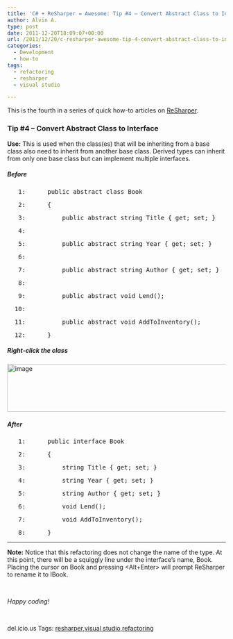 ```yaml
---
title: 'C# + ReSharper = Awesome: Tip #4 – Convert Abstract Class to Interface'
author: Alvin A.
type: post
date: 2011-12-20T18:09:07+00:00
url: /2011/12/20/c-resharper-awesome-tip-4-convert-abstract-class-to-interface/
categories:
  - Development
  - how-to
tags:
  - refactoring
  - resharper
  - visual studio

---
```

This is the fourth in a series of quick how-to articles on <a href="http://www.jetbrains.com/resharper/" target="_blank">ReSharper</a>.

### Tip #4 – Convert Abstract Class to Interface

**Use:** This is used when the class(es) that will be inheriting from a base class also need to inherit from another base class. Derived types can inherit from only one base class but can implement multiple interfaces.

##### Before

<div class="csharpcode">
  <pre><span class="lnum">   1:  </span>    <span class="kwrd">public</span> <span class="kwrd">abstract</span> <span class="kwrd">class</span> Book</pre>

<pre><span class="lnum">   2:  </span>    {</pre>

<pre><span class="lnum">   3:  </span>        <span class="kwrd">public</span> <span class="kwrd">abstract</span> <span class="kwrd">string</span> Title { get; set; }</pre>

<pre><span class="lnum">   4:  </span>&#160;</pre>

<pre><span class="lnum">   5:  </span>        <span class="kwrd">public</span> <span class="kwrd">abstract</span> <span class="kwrd">string</span> Year { get; set; }</pre>

<pre><span class="lnum">   6:  </span>&#160;</pre>

<pre><span class="lnum">   7:  </span>        <span class="kwrd">public</span> <span class="kwrd">abstract</span> <span class="kwrd">string</span> Author { get; set; }</pre>

<pre><span class="lnum">   8:  </span>&#160;</pre>

<pre><span class="lnum">   9:  </span>        <span class="kwrd">public</span> <span class="kwrd">abstract</span> <span class="kwrd">void</span> Lend();</pre>

<pre><span class="lnum">  10:  </span>&#160;</pre>

<pre><span class="lnum">  11:  </span>        <span class="kwrd">public</span> <span class="kwrd">abstract</span> <span class="kwrd">void</span> AddToInventory();</pre>

<pre><span class="lnum">  12:  </span>    }</pre>
</div>

##### Right-click the class

[<img loading="lazy" decoding="async" style="background-image: none; border-right-width: 0px; padding-left: 0px; padding-right: 0px; display: inline; border-top-width: 0px; border-bottom-width: 0px; border-left-width: 0px; padding-top: 0px" title="image" border="0" alt="image" src="/wp-content/uploads/image_thumb3.png" width="644" height="110" />][1]

##### After

<div class="csharpcode">
  <pre><span class="lnum">   1:  </span>    <span class="kwrd">public</span> <span class="kwrd">interface</span> Book</pre>

<pre><span class="lnum">   2:  </span>    {</pre>

<pre><span class="lnum">   3:  </span>        <span class="kwrd">string</span> Title { get; set; }</pre>

<pre><span class="lnum">   4:  </span>        <span class="kwrd">string</span> Year { get; set; }</pre>

<pre><span class="lnum">   5:  </span>        <span class="kwrd">string</span> Author { get; set; }</pre>

<pre><span class="lnum">   6:  </span>        <span class="kwrd">void</span> Lend();</pre>

<pre><span class="lnum">   7:  </span>        <span class="kwrd">void</span> AddToInventory();</pre>

<pre><span class="lnum">   8:  </span>    }</pre>
</div>

****

**Note:** Notice that this refactoring does not change the name of the type. At this point, there will be a squiggly line under the interface’s name, Book. Placing the cursor on Book and pressing <Alt+Enter> will prompt ReSharper to rename it to IBook.

&#160;

_Happy coding!_

&#160;

<div style="padding-bottom: 0px; margin: 0px; padding-left: 0px; padding-right: 0px; display: inline; float: none; padding-top: 0px" id="scid:0767317B-992E-4b12-91E0-4F059A8CECA8:2cd1143e-a9e1-4989-a451-a58ace481cff" class="wlWriterEditableSmartContent">
  del.icio.us Tags: <a href="http://del.icio.us/popular/resharper" rel="tag">resharper</a>,<a href="http://del.icio.us/popular/visual+studio" rel="tag">visual studio</a>,<a href="http://del.icio.us/popular/refactoring" rel="tag">refactoring</a>
</div>

 [1]: /wp-content/uploads/image14.png
